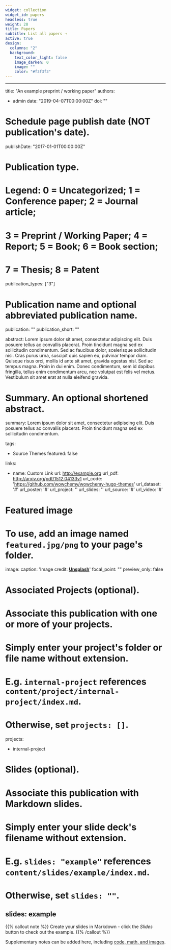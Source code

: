 ```yaml
---
widget: collection
widget_id: papers
headless: true
weight: 20
title: Papers
subtitle: List all papers →
active: true
design:
  columns: "2"
  background:
    text_color_light: false
    image_darken: 0
    image: ""
    color: "#f3f3f3"
---
```

- - -

title: "An example preprint / working paper"
authors:

* admin
  date: "2019-04-07T00:00:00Z"
  doi: ""

# Schedule page publish date (NOT publication's date).

publishDate: "2017-01-01T00:00:00Z"

# Publication type.

# Legend: 0 = Uncategorized; 1 = Conference paper; 2 = Journal article;

# 3 = Preprint / Working Paper; 4 = Report; 5 = Book; 6 = Book section;

# 7 = Thesis; 8 = Patent

publication_types: \["3"]

# Publication name and optional abbreviated publication name.

publication: ""
publication_short: ""

abstract: Lorem ipsum dolor sit amet, consectetur adipiscing elit. Duis posuere tellus ac convallis placerat. Proin tincidunt magna sed ex sollicitudin condimentum. Sed ac faucibus dolor, scelerisque sollicitudin nisi. Cras purus urna, suscipit quis sapien eu, pulvinar tempor diam. Quisque risus orci, mollis id ante sit amet, gravida egestas nisl. Sed ac tempus magna. Proin in dui enim. Donec condimentum, sem id dapibus fringilla, tellus enim condimentum arcu, nec volutpat est felis vel metus. Vestibulum sit amet erat at nulla eleifend gravida.

# Summary. An optional shortened abstract.

summary: Lorem ipsum dolor sit amet, consectetur adipiscing elit. Duis posuere tellus ac convallis placerat. Proin tincidunt magna sed ex sollicitudin condimentum.

tags:

* Source Themes
  featured: false

links:

* name: Custom Link
    url: http://example.org
  url_pdf: http://arxiv.org/pdf/1512.04133v1
  url_code: 'https://github.com/wowchemy/wowchemy-hugo-themes'
  url_dataset: '#'
  url_poster: '#'
  url_project: ''
  url_slides: ''
  url_source: '#'
  url_video: '#'

# Featured image

# To use, add an image named `featured.jpg/png` to your page's folder.

image:
  caption: 'Image credit: **[Unsplash](https://unsplash.com/photos/s9CC2SKySJM)**'
  focal_point: ""
  preview_only: false

# Associated Projects (optional).

# Associate this publication with one or more of your projects.

# Simply enter your project's folder or file name without extension.

# E.g. `internal-project` references `content/project/internal-project/index.md`.

# Otherwise, set `projects: []`.

projects:

* internal-project

# Slides (optional).

# Associate this publication with Markdown slides.

# Simply enter your slide deck's filename without extension.

# E.g. `slides: "example"` references `content/slides/example/index.md`.

# Otherwise, set `slides: ""`.

## slides: example

{{% callout note %}}
Create your slides in Markdown - click the *Slides* button to check out the example.
{{% /callout %}}

Supplementary notes can be added here, including [code, math, and images](https://wowchemy.com/docs/writing-markdown-latex/).